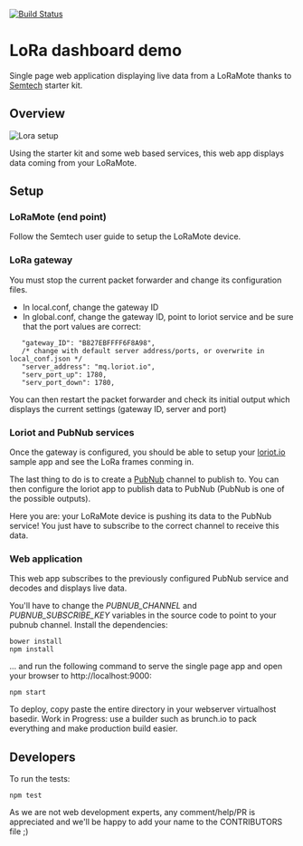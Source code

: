 [![Build Status](https://travis-ci.org/pierreroth/loraboard.svg?branch=master)](https://travis-ci.org/pierreroth/loraboard)

# LoRa dashboard demo

Single page web application displaying live data from a LoRaMote thanks to [Semtech](http://www.semtech.com/) starter kit.

## Overview

![Lora setup](https://raw.githubusercontent.com/pierreroth/loraboard/master/doc-images/setup_loramote.png)

Using the starter kit and some web based services, this web app displays data coming from your LoRaMote.

## Setup

### LoRaMote (end point)

Follow the Semtech user guide to setup the LoRaMote device.

### LoRa gateway

You must stop the current packet forwarder and change its configuration files.

* In local.conf, change the gateway ID
* In global.conf, change the gateway ID, point to loriot service and be sure that the port values are correct:
```
   "gateway_ID": "B827EBFFFF6F8A98",
   /* change with default server address/ports, or overwrite in local_conf.json */
   "server_address": "mq.loriot.io",
   "serv_port_up": 1780,
   "serv_port_down": 1780,
```
You can then restart the packet forwarder and check its initial output which displays the current settings (gateway ID, server and port)

### Loriot and PubNub services

Once the gateway is configured, you should be able to setup your [loriot.io](http://www.loriot.io) sample app and see the LoRa frames conming in.

The last thing to do is to create a [PubNub](http://www.pubnub.com) channel to publish to. You can then configure the loriot app to publish data to PubNub (PubNub is one of the possible outputs).

Here you are: your LoRaMote device is pushing its data to the PubNub service! You just have to subscribe to the correct channel to receive this data.

### Web application

This web app subscribes to the previously configured PubNub service and decodes and displays live data.

You'll have to change the *PUBNUB_CHANNEL* and *PUBNUB_SUBSCRIBE_KEY* variables in the source code to point to your pubnub channel.
Install the dependencies:

```
bower install
npm install
```
... and run the following command to serve the single page app and open your browser to http://localhost:9000:

```
npm start
```

To deploy, copy paste the entire directory in your webserver virtualhost basedir. Work in Progress: use a builder such as brunch.io to pack everything and make production build easier.

## Developers

To run the tests:

```
npm test
```

As we are not web development experts, any comment/help/PR is appreciated and we'll be happy to add your name to the CONTRIBUTORS file ;)

